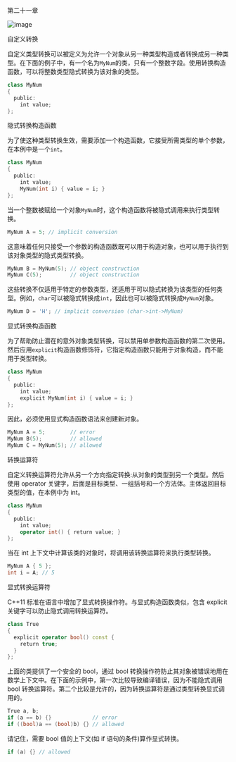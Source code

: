 第二十一章

![image](images/frontdot.jpg)

自定义转换

自定义类型转换可以被定义为允许一个对象从另一种类型构造或者转换成另一种类型。在下面的例子中，有一个名为`MyNum`的类，只有一个整数字段。使用转换构造函数，可以将整数类型隐式转换为该对象的类型。

```cpp
class MyNum
{
  public:
    int value;
};
```

隐式转换构造函数

为了使这种类型转换生效，需要添加一个构造函数，它接受所需类型的单个参数，在本例中是一个`int`。

```cpp
class MyNum
{
  public:
    int value;
    MyNum(int i) { value = i; }
};
```

当一个整数被赋给一个对象`MyNum`时，这个构造函数将被隐式调用来执行类型转换。

```cpp
MyNum A = 5; // implicit conversion
```

这意味着任何只接受一个参数的构造函数既可以用于构造对象，也可以用于执行到该对象类型的隐式类型转换。

```cpp
MyNum B = MyNum(5); // object construction
MyNum C(5);         // object construction
```

这些转换不仅适用于特定的参数类型，还适用于可以隐式转换为该类型的任何类型。例如，`char`可以被隐式转换成`int`，因此也可以被隐式转换成`MyNum`对象。

```cpp
MyNum D = 'H'; // implicit conversion (char->int->MyNum)
```

显式转换构造函数

为了帮助防止潜在的意外对象类型转换，可以禁用单参数构造函数的第二次使用。然后应用`explicit`构造函数修饰符，它指定构造函数只能用于对象构造，而不能用于类型转换。

```cpp
class MyNum
{
  public:
    int value;
    explicit MyNum(int i) { value = i; }
};
```

因此，必须使用显式构造函数语法来创建新对象。

```cpp
MyNum A = 5;        // error
MyNum B(5);         // allowed
MyNum C = MyNum(5); // allowed
```

转换运算符

自定义转换运算符允许从另一个方向指定转换:从对象的类型到另一个类型。然后使用 operator 关键字，后面是目标类型、一组括号和一个方法体。主体返回目标类型的值，在本例中为 int。

```cpp
class MyNum
{
  public:
    int value;
    operator int() { return value; }
};
```

当在 int 上下文中计算该类的对象时，将调用该转换运算符来执行类型转换。

```cpp
MyNum A { 5 };
int i = A; // 5
```

显式转换运算符

C++11 标准在语言中增加了显式转换操作符。与显式构造函数类似，包含 explicit 关键字可以防止隐式调用转换运算符。

```cpp
class True
{
  explicit operator bool() const {
    return true;
  }
};
```

上面的类提供了一个安全的 bool，通过 bool 转换操作符防止其对象被错误地用在数学上下文中。在下面的示例中，第一次比较导致编译错误，因为不能隐式调用 bool 转换运算符。第二个比较是允许的，因为转换运算符是通过类型转换显式调用的。

```cpp
True a, b;
if (a == b) {}             // error
if ((bool)a == (bool)b) {} // allowed
```

请记住，需要 bool 值的上下文(如 if 语句的条件)算作显式转换。

```cpp
if (a) {} // allowed
```